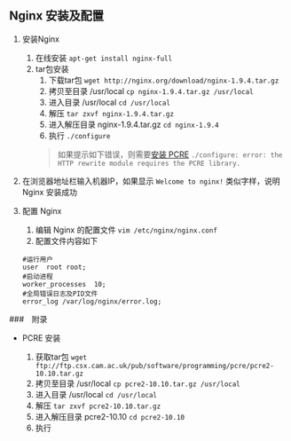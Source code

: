 ## Nginx 安装及配置
1. 安装Nginx
	1. 在线安装
	`apt-get install nginx-full`
	2. tar包安装
		1. 下载tar包
		`wget http://nginx.org/download/nginx-1.9.4.tar.gz`
		2. 拷贝至目录 /usr/local
		`cp nginx-1.9.4.tar.gz /usr/local`
		3. 进入目录 /usr/local
		`cd /usr/local`
		4. 解压
		`tar zxvf nginx-1.9.4.tar.gz`
		5. 进入解压目录 nginx-1.9.4.tar.gz
		`cd nginx-1.9.4`
		6. 执行 `./configure`
		> 如果提示如下错误，则需要[安装 PCRE](#pcre) 
		`./configure: error: the HTTP rewrite module requires the PCRE library.`

2. 在浏览器地址栏输入机器IP，如果显示 `Welcome to nginx!` 类似字样，说明 Nginx 安装成功

3. 配置 Nginx
	1. 编辑 Nginx 的配置文件
	`vim /etc/nginx/nginx.conf`
	2. 配置文件内容如下
	```
	#运行用户 
	user  root root;
	#启动进程
	worker_processes  10;
	#全局错误日志及PID文件 
	error_log /var/log/nginx/error.log;
	```

###　附录

* <span id="prce">PCRE 安装<span>
	1. 获取tar包
	`wget ftp://ftp.csx.cam.ac.uk/pub/software/programming/pcre/pcre2-10.10.tar.gz`
	2. 拷贝至目录 /usr/local
	`cp pcre2-10.10.tar.gz /usr/local`
	3. 进入目录 /usr/local
	`cd /usr/local`
	4. 解压
	`tar zxvf pcre2-10.10.tar.gz`
	5. 进入解压目录 pcre2-10.10
	`cd pcre2-10.10`
	6. 执行